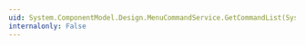 ```yaml
---
uid: System.ComponentModel.Design.MenuCommandService.GetCommandList(System.Guid)
internalonly: False
---
```

